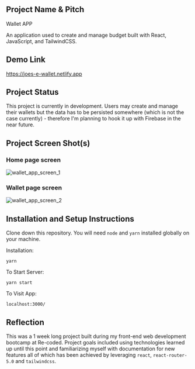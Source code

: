 ## Project Name & Pitch
Wallet APP

An application used to create and manage budget built with React, JavaScript, and TailwindCSS.

## Demo Link
https://joes-e-wallet.netlify.app

## Project Status
This project is currently in development. Users may create and manage their wallets but the data has to be persisted somewhere (which is not the case currently) - therefore I'm planning to hook it up with Firebase in the near future.


## Project Screen Shot(s)
### Home page screen
![wallet_app_screen_1](https://user-images.githubusercontent.com/42115721/111869042-11ab6400-8986-11eb-9f70-71c21cb601e6.PNG)

### Wallet page screen
![wallet_app_screen_2](https://user-images.githubusercontent.com/42115721/111869043-12dc9100-8986-11eb-8300-d57a0d2c71c6.PNG)

## Installation and Setup Instructions
Clone down this repository. You will need `node` and `yarn` installed globally on your machine.  

Installation:

`yarn`  

To Start Server:

`yarn start`  

To Visit App:

`localhost:3000/`  

## Reflection
This was a 1 week long project built during my front-end web development bootcamp at Re-coded. Project goals included using technologies learned up until this point and familiarizing myself with documentation for new features all of which has been achieved by leveraging `react`, `react-router-5.0` and `tailwindcss`.  
